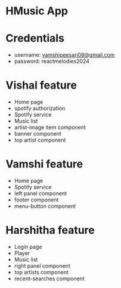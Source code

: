 # HMusic App

# Credentials
- username: vamshipeesari08@gmail.com
- password: reactmelodies2024

# Vishal feature

- Home page
- spotify authorization 
- Spotify service
- Music list 
- artist-image item component
- banner component
- top artist component


# Vamshi feature

- Home page
- Spotify service
- left panel component
- footer component
- menu-button component

# Harshitha feature

- Login page
- Player
- Music list
- right panel component
- top artists component
- recent-searches component


